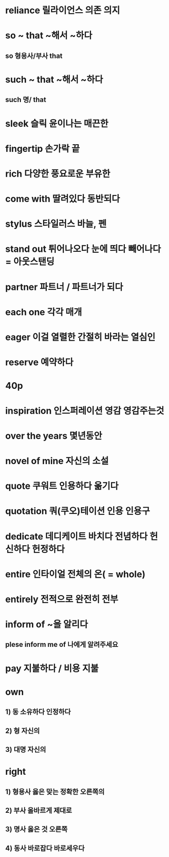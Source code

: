 # reliance  릴라이언스 의존 의지

# so ~ that ~해서 ~하다
## so 형용사/부사 that 

# such ~ that ~해서 ~하다
## such 명/ that

# sleek 슬릭 윤이나는 매끈한

# fingertip 손가락 끝

# rich 다양한 풍요로운 부유한 

# come with 딸려있다 동반되다

# stylus 스타일러스 바늘, 펜 

# stand out 튀어나오다 눈에 띄다 빼어나다 = 아웃스탠딩

# partner 파트너 / 파트너가 되다

# each one 각각 매개

# eager 이걸 열렬한 간절히 바라는 열심인 

# reserve 예약하다

# 40p

# inspiration 인스퍼레이션 영감 영감주는것

# over the years 몇년동안

# novel of mine 자신의 소설 

# quote 쿠워트 인용하다 옮기다 

# quotation 쿼(쿠오)테이션 인용 인용구

# dedicate 데디케이트 바치다 전념하다 헌신하다 헌정하다

# entire 인타이얼 전체의 온( = whole)

# entirely 전적으로 완전히 전부 

# inform of ~을 알리다

## plese inform me of 나에게 알려주세요 

# pay 지불하다 / 비용 지불

# own 
## 1) 동 소유하다  인정하다
## 2) 형  자신의
## 3) 대명 자신의 

# right
## 1) 형용사 옳은 맞는 정확한 오른쪽의 
## 2) 부사 올바르게 제대로 
## 3) 명사 옳은 것 오른쪽
## 4) 동사 바로잡다 바로세우다 


